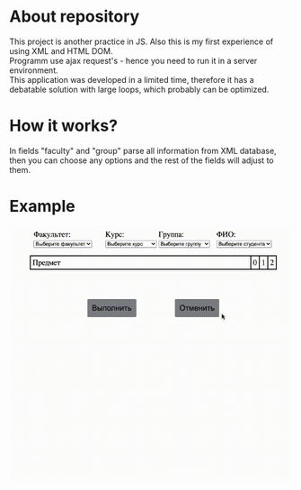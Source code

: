 # About repository
This project is another practice in JS. Also this is my first experience of using XML and HTML DOM.  
Programm use ajax request's - hence you need to run it in a server environment.  
This application was developed in a limited time, therefore it has a debatable solution with large loops, which probably can be optimized.
# How it works?
In fields "faculty" and "group" parse all information from XML database, then you can choose any options and the rest of the fields will adjust to them.  
# Example
<p align="center"> 
<img src="./example.gif" alt="example">
</p>
